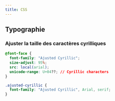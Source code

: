 ```yaml
---
title: CSS
---
```

## Typographie

### Ajuster la taille des caractères cyrilliques

```css
@font-face {
  font-family: "Ajusted Cyrillic";
  size-adjust: 95%;
  src: local(arial);
  unicode-range: U+04??; // Cyrillic characters
}

.ajusted-cyrillic {
  font-family: "Ajusted Cyrillic", Arial, serif;
}
```